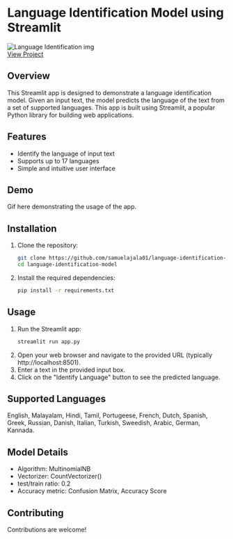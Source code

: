 # Language Identification Model using Streamlit

![Language Identification img](https://your_image_url_here)
<br/>
[View Project](https://lang-identification-model.streamlit.app)

## Overview
This Streamlit app is designed to demonstrate a language identification model. Given an input text, the model predicts the language of the text from a set of supported languages. This app is built using Streamlit, a popular Python library for building web applications.

## Features
- Identify the language of input text
- Supports up to 17 languages
- Simple and intuitive user interface

## Demo
Gif here demonstrating the usage of the app.

## Installation
1. Clone the repository:
    ```bash
    git clone https://github.com/samuelajala01/language-identification-model.git
    cd language-identification-model
    ```
2. Install the required dependencies:
    ```bash
    pip install -r requirements.txt
    ```

## Usage
1. Run the Streamlit app:
    ```bash
    streamlit run app.py
    ```
2. Open your web browser and navigate to the provided URL (typically http://localhost:8501).
3. Enter a text in the provided input box.
4. Click on the "Identify Language" button to see the predicted language.

## Supported Languages
English, Malayalam, Hindi, Tamil, Portugeese, French, Dutch, Spanish, Greek, Russian, Danish, Italian, Turkish, Sweedish, Arabic, German, Kannada.

## Model Details
- Algorithm: MultinomialNB
- Vectorizer: CountVectorizer()
- test/train ratio: 0.2
- Accuracy metric: Confusion Matrix, Accuracy Score

## Contributing
Contributions are welcome!
